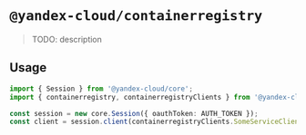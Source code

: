 # `@yandex-cloud/containerregistry`

> TODO: description

## Usage

```ts
import { Session } from '@yandex-cloud/core';
import { containerregistry, containerregistryClients } from '@yandex-cloud/containerregistry';

const session = new core.Session({ oauthToken: AUTH_TOKEN });
const client = session.client(containerregistryClients.SomeServiceClient);

```
